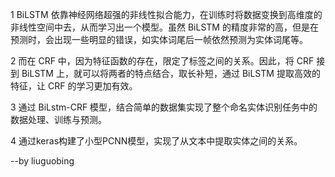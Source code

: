 1 BiLSTM 依靠神经网络超强的非线性拟合能力，在训练时将数据变换到高维度的非线性空间中去，从而学习出一个模型。虽然 BiLSTM 的精度非常的高，但是在预测时，会出现一些明显的错误，如实体词尾后一帧依然预测为实体词尾等。

2 而在 CRF 中，因为特征函数的存在，限定了标签之间的关系。因此，将 CRF 接到 BiLSTM 上，就可以将两者的特点结合，取长补短，通过 BiLSTM 提取高效的特征，让 CRF 的学习更加有效。

3 通过 BiLstm-CRF 模型，结合简单的数据集实现了整个命名实体识别任务中的数据处理、训练与预测。 

4 通过keras构建了小型PCNN模型，实现了从文本中提取实体之间的关系。

--by liuguobing